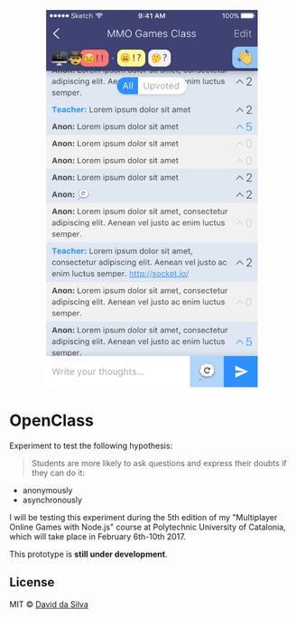<p align="center">
  <img src="mockup@2x.png" alt="OpenClass mockup" width="375"/>
</p>

# OpenClass

Experiment to test the following hypothesis:

> Students are more likely to ask questions and express their doubts if they can do it:
- anonymously
- asynchronously

I will be testing this experiment during the 5th edition of my "Multiplayer Online Games with Node.js" course at Polytechnic University of Catalonia, which will take place in February 6th-10th 2017.

This prototype is __still under development__.

## License

MIT © [David da Silva]

[David da Silva]: https://dasilvacont.in
